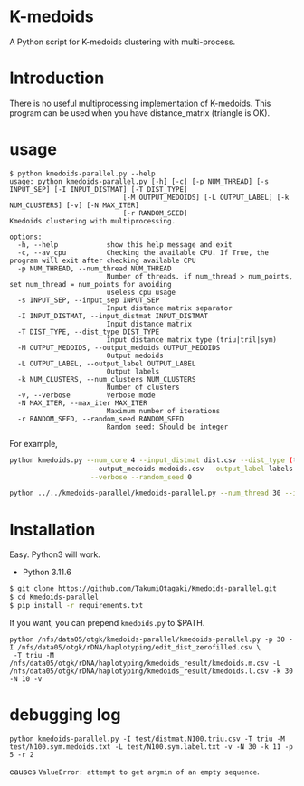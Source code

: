 # K-medoids

A Python script for K-medoids clustering with multi-process.

# Introduction
There is no useful multiprocessing implementation of K-medoids.
This program can be used when you have distance_matrix (triangle is OK).

# usage
```
$ python kmedoids-parallel.py --help
usage: python kmedoids-parallel.py [-h] [-c] [-p NUM_THREAD] [-s INPUT_SEP] [-I INPUT_DISTMAT] [-T DIST_TYPE]
                            [-M OUTPUT_MEDOIDS] [-L OUTPUT_LABEL] [-k NUM_CLUSTERS] [-v] [-N MAX_ITER]
                            [-r RANDOM_SEED]
Kmedoids clustering with multiprocessing.

options:
  -h, --help            show this help message and exit
  -c, --av_cpu          Checking the available CPU. If True, the program will exit after checking available CPU
  -p NUM_THREAD, --num_thread NUM_THREAD
                        Number of threads. if num_thread > num_points, set num_thread = num_points for avoiding
                        useless cpu usage
  -s INPUT_SEP, --input_sep INPUT_SEP
                        Input distance matrix separator
  -I INPUT_DISTMAT, --input_distmat INPUT_DISTMAT
                        Input distance matrix
  -T DIST_TYPE, --dist_type DIST_TYPE
                        Input distance matrix type (triu|tril|sym)
  -M OUTPUT_MEDOIDS, --output_medoids OUTPUT_MEDOIDS
                        Output medoids
  -L OUTPUT_LABEL, --output_label OUTPUT_LABEL
                        Output labels
  -k NUM_CLUSTERS, --num_clusters NUM_CLUSTERS
                        Number of clusters
  -v, --verbose         Verbose mode
  -N MAX_ITER, --max_iter MAX_ITER
                        Maximum number of iterations
  -r RANDOM_SEED, --random_seed RANDOM_SEED
                        Random seed: Should be integer
```

For example, 
```for_example.sh
python kmedoids.py --num_core 4 --input_distmat dist.csv --dist_type (triu|tril|sym) \
                    --output_medoids medoids.csv --output_label labels.csv --num_clusters 2 --max_iter 1000 \
                    --verbose --random_seed 0

python ../../kmedoids-parallel/kmedoids-parallel.py --num_thread 30 --input_distmat edit_dist_zerofilled.csv --dist_type triu --output_medoids kmedoids_result/medois.csv --output_label kmedoids_result/labels.csv --num_clusters 30 --max_iter 1000 --verbose
```


# Installation
Easy.
Python3 will work.

- Python 3.11.6


```installation.sh
$ git clone https://github.com/TakumiOtagaki/Kmedoids-parallel.git
$ cd Kmedoids-parallel
$ pip install -r requirements.txt
```

If you want, you can prepend `kmedoids.py` to $PATH.


```
python /nfs/data05/otgk/kmedoids-parallel/kmedoids-parallel.py -p 30 -I /nfs/data05/otgk/rDNA/haplotyping/edit_dist_zerofilled.csv \
 -T triu -M /nfs/data05/otgk/rDNA/haplotyping/kmedoids_result/kmedoids.m.csv -L /nfs/data05/otgk/rDNA/haplotyping/kmedoids_result/kmedoids.l.csv -k 30 -N 10 -v
```



# debugging log

```
python kmedoids-parallel.py -I test/distmat.N100.triu.csv -T triu -M test/N100.sym.medoids.txt -L test/N100.sym.label.txt -v -N 30 -k 11 -p 5 -r 2
```
causes `ValueError: attempt to get argmin of an empty sequence`.


